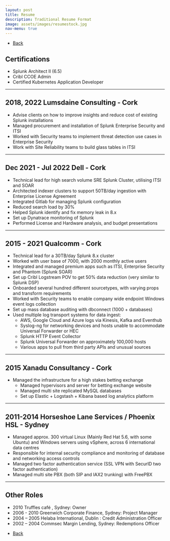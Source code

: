 ```yaml
---
layout: post
title: Resume
description: Traditional Resume Format
image: assets/images/resumestock.jpg
nav-menu: true
---
```


<ul class="actions">
<li><a href="/" class="button next scrolly">Back</a></li>
</ul>

## Certifications
- Splunk Architect II (6.5)
- Cribl CCOE Admin 
- Certified Kubernetes Application Developer

<hr class="major" />

## 2018, 2022 Lumsdaine Consulting - Cork 
- Advise clients on how to improve insights and reduce cost of existing Splunk installations
- Managed procurement and installation of Splunk Enterprise Security and ITSI
- Worked with Security teams to implement threat detection use cases in Enterprise
Security
- Work with Site Reliability teams to build glass tables in ITSI
 
 <hr class="major" />

## Dec 2021 - Jul 2022 Dell - Cork 
- Technical lead for high search volume SRE Splunk Cluster, utilising ITSI and SOAR 
- Architected indexer clusters to support 50TB/day ingestion with Enterprise License Agreement 
- Integrated Gitlab for managing Splunk configuration  
- Reduced search load by 30%
- Helped Splunk identify and fix memory leak in 8.x  
- Set up Dynatrace monitoring of Splunk  
- Performed License and Hardware analysis, and budget presentations

<hr class="major" />

## 2015 - 2021 Qualcomm - Cork 
- Technical lead for a 30TB/day Splunk 8.x cluster 
- Worked with user base of 7000, with 2000 monthly active users
- Integrated and managed  premium apps such as ITSI, Enterprise Security and Phantom (Splunk SOAR)
- Set up Cribl Logstream POV to get 50% data reduction (very similar to Splunk DSP) 
- Onboarded several hundred different sourcetypes, with varying props and transform requirements
- Worked with Security teams to enable company wide endpoint  Windows event logs collection  
- Set up mass database auditing with dbconnect (1000 + databases)
- Used multiple log transport systems for data ingest:
    - AWS, Google Cloud and Azure logs via Kinesis, Kafka and Eventhub 
    - Syslog-ng for networking devices and hosts unable to accommodate Universal Forwarder or HEC
    - Splunk HTTP Event Collector
    - Splunk Universal Forwarder on approximately 100,000 hosts
    - Various apps to pull from third party APIs and unusual sources

<hr class="major" />

## 2015 Xanadu Consultancy - Cork
- Managed the infrastructure for a high stakes betting exchange
    - Managed hypervisors and server for betting exchange website
    - Managed multi site replicated MySQL databases
    - Set up Elastic + Logstash + Kibana based log analytics platform

<hr class="major" />

## 2011-2014  Horseshoe Lane Services / Phoenix HSL - Sydney 

- Managed approx. 300 virtual Linux (Mainly Red Hat 5.6, with some Ubuntu) and Windows servers using vSphere, across 6 international data centres
- Responsible for internal security compliance and monitoring of database and networking access controls
- Managed two factor authentication service (SSL VPN with SecurID two factor authentication)
- Managed multi site PBX (both SIP and IAX2 trunking) with FreePBX

<hr class="major" />

## Other Roles 
- 2010 Truffles café , Sydney:  Owner
- 2006 - 2010 Greenwich Corporate Finance, Sydney: Project Manager 
- 2004 – 2005 Helaba International, Dublin : Credit Administration Officer
- 2002 – 2004   Commsec Margin Lending, Sydney: Redemptions Officer 

<ul class="actions">
<li><a href="/" class="button next scrolly">Back</a></li>
</ul>